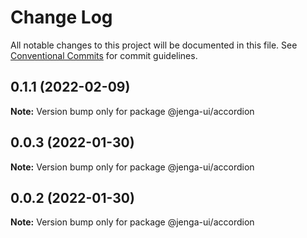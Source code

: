 # Change Log

All notable changes to this project will be documented in this file.
See [Conventional Commits](https://conventionalcommits.org) for commit guidelines.

## 0.1.1 (2022-02-09)

**Note:** Version bump only for package @jenga-ui/accordion

## 0.0.3 (2022-01-30)

**Note:** Version bump only for package @jenga-ui/accordion

## 0.0.2 (2022-01-30)

**Note:** Version bump only for package @jenga-ui/accordion
